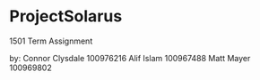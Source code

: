 # ProjectSolarus
1501 Term Assignment

by:
  Connor Clysdale 100976216
  Alif Islam      100967488
  Matt Mayer      100969802
